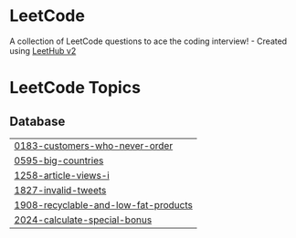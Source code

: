 # LeetCode
A collection of LeetCode questions to ace the coding interview! - Created using [LeetHub v2](https://github.com/arunbhardwaj/LeetHub-2.0)

<!---LeetCode Topics Start-->
# LeetCode Topics
## Database
|  |
| ------- |
| [0183-customers-who-never-order](https://github.com/ErenzaL/LeetCode/tree/master/0183-customers-who-never-order) |
| [0595-big-countries](https://github.com/ErenzaL/LeetCode/tree/master/0595-big-countries) |
| [1258-article-views-i](https://github.com/ErenzaL/LeetCode/tree/master/1258-article-views-i) |
| [1827-invalid-tweets](https://github.com/ErenzaL/LeetCode/tree/master/1827-invalid-tweets) |
| [1908-recyclable-and-low-fat-products](https://github.com/ErenzaL/LeetCode/tree/master/1908-recyclable-and-low-fat-products) |
| [2024-calculate-special-bonus](https://github.com/ErenzaL/LeetCode/tree/master/2024-calculate-special-bonus) |
<!---LeetCode Topics End-->